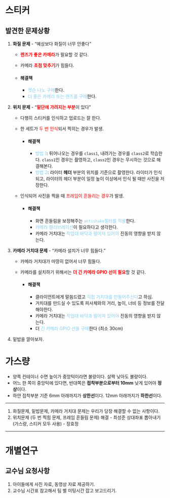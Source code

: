 # 스티커

## 발견한 문제상황

1. **화질 문제** - “예상보다 화질이 너무 안좋다”

    + <span style="color:red">**렌즈가 좋은 카메라**</span>가 필요할 것 같다.

    + 카메라 <span style="color:red">**초점 맞추기**</span>가 힘들다.

    + #### 해결책

        + <span style="color:skyblue">젯슨 나노 구매</span>한다.
        + <span style="color:skyblue">더 좋은 카메라 또는 렌즈를 구매</span>한다. 

2. **위치 문제** - “<span style="color:red">**밑단에 가려지는 부분**</span>이 있다”

    + 다행히 스티커를 인식하고 업로드는 잘 한다.

    + 한 세트가 <span style="color:red">두 번 인식</span>되서 찍히는 경우가 발생.

        + #### 해결책

            + <span style="color:skyblue">방법 1</span>: 튀어나오는 경우를 `class1`, 내려가는 경우를 `class2`로 학습한다.
                `class1`인 경우는 촬영하고, `class2`인 경우는 무시하는 것으로 해결해본다.
            + <span style="color:skyblue">방법 2</span>: 라이터 **헤더** 부분의 위치를 기준으로 촬영한다.
                라이터가 인식되고, 라이터의 헤더 부분이 일정 높이 이상에서 인식 될 때만 사진을 저장한다.

    + 인식되어 사진을 찍을 때 <span style="color:red">프레임이 흔들리는 경우</span>가 발생.

        + #### 해결책

            + 화면 흔들림을 보정해주는 <span style="color:skyblue">`antishake`필터를 적용</span>한다.
            + <span style="color:skyblue">카메라 캘리브레이션</span>이 필요하다고 생각한다.
            + 카메라 거치대는 <span style="color:skyblue">작업대 바닥과 떨어져 있어야</span> 진동의 영향을 받지 않는다.

3. **카메라 거치대 문제** - “카메라 설치가 너무 힘들다.”

    + 카메라 거치대가 마땅히 없어서 너무 힘들다.

    + 카메라를 설치하기 위해서는 <span style="color:red">**더 긴 카메라 GPIO 선이 필요**</span>할 것 같다. 

        + #### 해결책

            + 클라이언트에게 말씀드렸고 <span style="color:skyblue">직접 거치대를 만들어주신다</span>고 하심.
            + 거치대를 만드실 수 있도록 피사체와의 거리, 높이, 너비 등 정보를 전달해야한다.
            + 카메라 거치대는 <span style="color:skyblue">작업대 바닥과 떨어져 있어야</span> 진동의 영향을 받지 않는다.
            + 더 <span style="color:skyblue">긴 카메라 GPIO 선을 구매</span>한다 (최소 30cm)

4. 밑밥을 깔아보자.

# 가스량

+ 양쪽 컨테이너 수면 높이가 중앙턱이라면 불량이다. 살짝 낮아도 불량이다. 
+ 어느 한 쪽이 중앙턱에 있다면, 반대쪽은 **접착부분으로부터 10mm** 낮게 있어야 **정상**이다. 
+ 하얀 접착부분 기준 6mm 아래까지가 **상한선**이다.  12mm 아래까지가 **하한선**이다.



---

1. 화질문제, 밑밥문제, 카메라 거치대 문제는 우리가 당장 해결할 수 없는 사항이다.
2. 위치문제 (두 번 찍힘 문제, 프레임 흔들림 문제) 해결 - 최성준
    상대좌표 뽑아내기 (가스량, 스티커 모두 사용) - 장효정

---

# 개별연구

## 교수님 요청사항

1. 아이들에게 사진 자료, 동영상 자료 제공하기.
2. 교수님 시간표 참고해서 팀 별 미팅시간 잡고 보고드리기.